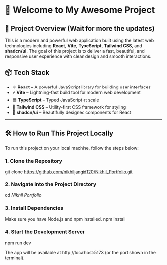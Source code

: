# 🌟 Welcome to My Awesome Project 
 
## 🚀 Project Overview (Wait for more the updates)

This is a modern and powerful web application built using the latest web technologies including **React**, **Vite**, **TypeScript**, **Tailwind CSS**, and **shadcn/ui**. The goal of this project is to deliver a fast, beautiful, and responsive user experience with clean design and smooth interactions. 

## 📦 Tech Stack
 
- ⚛ **React** – A powerful JavaScript library for building user interfaces
- ⚡ **Vite** – Lightning-fast build tool for modern web development
- 🟦 **TypeScript** – Typed JavaScript at scale
- 💨 **Tailwind CSS** – Utility-first CSS framework for styling
- 🧩 **shadcn/ui** – Beautifully designed components for React

---

## 🛠 How to Run This Project Locally

To run this project on your local machine, follow the steps below:

### 1. Clone the Repository
git clone https://github.com/nikhiljangid120/Nikhil_Portfolio.git

### 2. Navigate into the Project Directory
cd *Nikhil Portfolio*

### 3. Install Dependencies
Make sure you have Node.js and npm installed.
npm install

### 4. Start the Development Server
npm run dev

The app will be available at http://localhost:5173 (or the port shown in the terminal).
